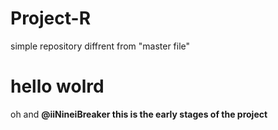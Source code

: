 # Project-R
simple repository
diffrent from "master file"
<h1>hello wolrd</h1>
<p>oh and <b>@iiNineiBreaker<b> this is the early stages of the project

